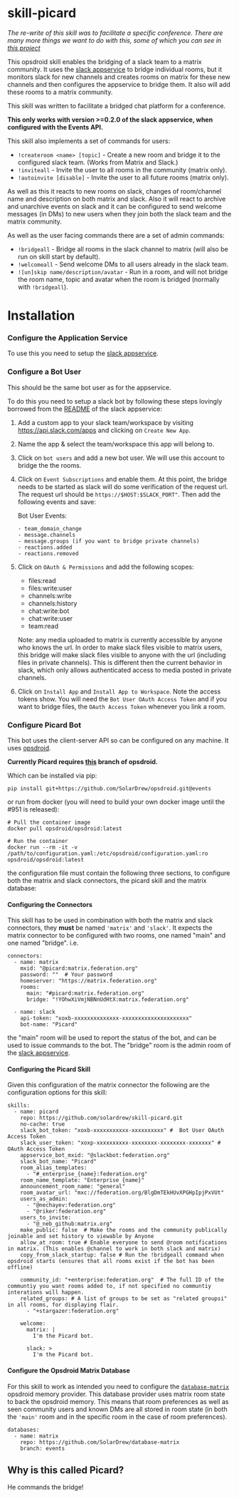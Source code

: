 # skill-picard

*The re-write of this skill was to facilitate a specific conference. There are many more things we want to do with this, some of which you can see in [this project](https://github.com/SolarDrew/skill-picard/projects/1)*

This opsdroid skill enables the bridging of a slack team to a matrix community. It uses the
[slack appservice](https://github.com/matrix-org/matrix-appservice-slack) to
bridge individual rooms, but it monitors slack for new channels and creates
rooms on matrix for these new channels and then configures the appservice to
bridge them. It also will add these rooms to a matrix community.

This skill was written to facilitate a bridged chat platform for a conference.

**This only works with version >=0.2.0 of the slack appservice, when configured with the Events API.**

This skill also implements a set of commands for users:

* `!createroom <name> [topic]` - Create a new room and bridge it to the configured slack team. (Works from Matrix and Slack.)
* `!inviteall` - Invite the user to all rooms in the community (matrix only).
* `!autoinvite [disable]` - Invite the user to all future rooms (matrix only).


As well as this it reacts to new rooms on slack, changes of room/channel name
and description on both matrix and slack. Also it will react to archive and
unarchive events on slack and it can be configured to send welcome messages (in
DMs) to new users when they join both the slack team and the matrix community.


As well as the user facing commands there are a set of admin commands:

* `!bridgeall` - Bridge all rooms in the slack channel to matrix (will also be run on skill start by default).
* `!welcomeall` - Send welcome DMs to all users already in the slack team.
* `![un]skip name/description/avatar` - Run in a room, and will not bridge the room name, topic and avatar when the room is bridged (normally with `!bridgeall`).


# Installation


### Configure the Application Service
To use this you need to setup the 
[slack appservice](https://github.com/matrix-org/matrix-appservice-slack).


### Configure a Bot User

This should be the same bot user as for the appservice.

To do this you need to setup a slack bot by following these steps lovingly
borrowed from the
[README](https://github.com/perissology/matrix-appservice-slack/blob/master/README.md#recommended)
of the slack appservice:

1. Add a custom app to your slack team/workspace by visiting https://api.slack.com/apps
   and clicking on `Create New App`.
   
2. Name the app & select the team/workspace this app will belong to.

3. Click on `bot users` and add a new bot user. We will use this account to bridge the
   the rooms.
   
4. Click on `Event Subscriptions` and enable them. At this point, the bridge needs to be
   started as slack will do some verification of the request url. The request url should be
   `https://$HOST:$SLACK_PORT"`. Then add the following events and save:
   
   Bot User Events:
     
       - team_domain_change
       - message.channels
       - message.groups (if you want to bridge private channels)
       - reactions.added
       - reactions.removed
       
5. Click on `OAuth & Permissions` and add the following scopes:

   - files:read
   - files:write:user
   - channels:write
   - channels:history
   - chat:write:bot 
   - chat:write:user
   - team:read
   
   Note: any media uploaded to matrix is currently accessible by anyone who knows the url.
   In order to make slack files visible to matrix users, this bridge will make slack files
   visible to anyone with the url (including files in private channels). This is different
   then the current behavior in slack, which only allows authenticated access to media
   posted in private channels.
 
6. Click on `Install App` and `Install App to Workspace`. Note the access tokens show.
   You will need the `Bot User OAuth Access Token` and if you want to bridge files, the
   `OAuth Access Token` whenever you link a room.
   
   
### Configure Picard Bot

This bot uses the client-server API so can be configured on any machine. It uses
[opsdroid](http://opsdroid.readthedocs.io/). 

**Currently Picard requires [this](https://github.com/opsdroid/opsdroid/pull/951) branch of opsdroid.**


Which can be installed via pip:

    pip install git+https://github.com/SolarDrew/opsdroid.git@events

or run from docker (you will need to build your own docker image until the #951 is released):

    # Pull the container image
    docker pull opsdroid/opsdroid:latest

    # Run the container
    docker run --rm -it -v /path/to/configuration.yaml:/etc/opsdroid/configuration.yaml:ro opsdroid/opsdroid:latest
    

the configuration file must contain the following three sections, to configure both the matrix and slack connectors, the picard skill and the matrix database:


#### Configuring the Connectors

This skill has to be used in combination with both the matrix and slack
connectors, they **must** be named `'matrix'` and `'slack'`. It expects the
matrix connector to be configured with two rooms, one named "main" and one named
"bridge". i.e.

```
connectors:
  - name: matrix
    mxid: "@picard:matrix.federation.org"
    password: ""  # Your password
    homeserver: "https://matrix.federation.org"
    rooms:
      main: "#picard:matrix.federation.org"
      bridge: "!YOhwXiVmjNBNnUdHtX:matrix.federation.org"

  - name: slack
    api-token: "xoxb-xxxxxxxxxxxxxx-xxxxxxxxxxxxxxxxxxxxx"
    bot-name: "Picard"
```

the "main" room will be used to report the status of the bot, and can be used to
issue commands to the bot. The "bridge" room is the admin room of the 
[slack appservice](https://github.com/matrix-org/matrix-appservice-slack).


#### Configuring the Picard Skill

Given this configuration of the matrix connector the following are the
configuration options for this skill:


```
skills:
  - name: picard
    repo: https://github.com/solardrew/skill-picard.git
    no-cache: true
    slack_bot_token: "xoxb-xxxxxxxxxxx-xxxxxxxxxx" #  Bot User OAuth Access Token
    slack_user_token: "xoxp-xxxxxxxxxx-xxxxxxxx-xxxxxxxx-xxxxxxx" #  OAuth Access Token
    appservice_bot_mxid: "@slackbot:federation.org"
    slack_bot_name: "Picard"
    room_alias_templates: 
      - "#_enterprise_{name}:federation.org"
    room_name_template: "Enterprise {name}"
    announcement_room_name: "general"
    room_avatar_url: "mxc://federation.org/BlgDmTEkHUvXPGHpIpjPxVUt"
    users_as_admin:
      - "@nechayev:federation.org"
      - "@riker:federation.org"
    users_to_invite:
      - "@_neb_github:matrix.org"
    make_public: false  # Make the rooms and the community publically joinable and set history to viewable by Anyone
    allow_at_room: true # Enable everyone to send @room notifications in matrix. (This enables @channel to work in both slack and matrix)
    copy_from_slack_startup: false # Run the !bridgeall command when opsdroid starts (ensures that all rooms exist if the bot has been offline)

    community_id: "+enterprise:federation.org"  # The full ID of the communtiy you want rooms added to, if not specified no communtiy interations will happen.
    related_groups: # A list of groups to be set as "related groupsi" in all rooms, for displaying flair.
      - "+stargazer:federation.org"

    welcome:
      matrix: |
        I'm the Picard bot.

      slack: >
        I'm the Picard bot.
```

#### Configure the Opsdroid Matrix Database

For this skill to work as intended you need to configure the [`database-matrix`](https://github.com/SolarDrew/database-matrix/) opsdroid memory provider. This database provider uses matrix room state to back the opsdroid memory. This means that room preferences as well as seen community users and known DMs are all stored in room state (in both the `'main'` room and in the specific room in the case of room preferences).

```
databases:
  - name: matrix
    repo: https://github.com/SolarDrew/database-matrix
    branch: events
```


## Why is this called Picard?

He commands the bridge!
